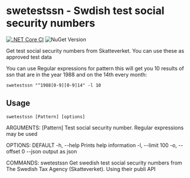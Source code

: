 # swetestssn - Swdish test social security numbers

[![.NET Core CI](https://github.com/ferenyl/SwedishTestSsn/actions/workflows/dotnet.yaml/badge.svg?branch=main)](https://github.com/ferenyl/SwedishTestSsn/actions/workflows/dotnet.yaml) ![NuGet Version](https://img.shields.io/nuget/v/SwedishTestSsn?style=flat)


Get test social security numbers from Skatteverket.
You can use these as approved test data

You can use Regular expressions for pattern
this will get you 10 results of ssn that are in the year 1988 and on the 14th every month:

```
swetestssn "^1988[0-9][0-9]14" -l 10
```

## Usage

    swetestssn [Pattern] [options]

ARGUMENTS:
    [Pattern]    Test social security number. Regular expressions may be used

OPTIONS:
                    DEFAULT
    -h, --help                 Prints help information
    -l, --limit     100
    -o, --offset    0
        --json                 output as json

COMMANDS:
    swetestssn    Get swedish test social security numbers from The Swedish Tax Agency (Skatteverket). Using their publi API
